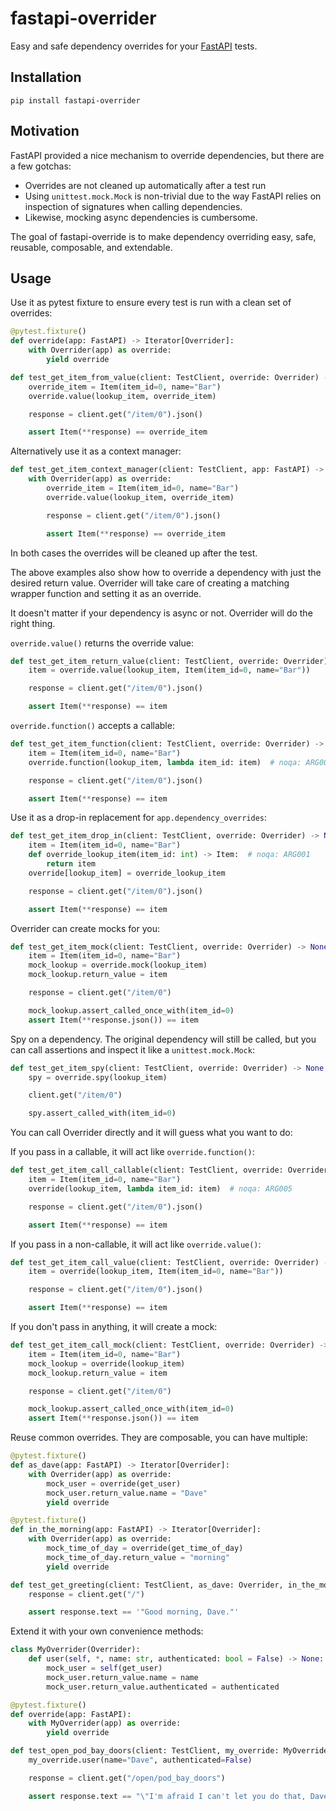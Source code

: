# fastapi-overrider

Easy and safe dependency overrides for your [FastAPI](https://fastapi.tiangolo.com/) tests. 

## Installation

`pip install fastapi-overrider`

## Motivation

FastAPI provided a nice mechanism to override dependencies, but there are a few gotchas:

- Overrides are not cleaned up automatically after a test run
- Using `unittest.mock.Mock` is non-trivial due to the way FastAPI relies on inspection
  of signatures when calling dependencies.
- Likewise, mocking async dependencies is cumbersome.

The goal of fastapi-override is to make dependency overriding easy, safe, reusable, composable,
and extendable.

## Usage

Use it as pytest fixture to ensure every test is run with a clean set of overrides:

```python
@pytest.fixture()
def override(app: FastAPI) -> Iterator[Overrider]:
    with Overrider(app) as override:
        yield override

def test_get_item_from_value(client: TestClient, override: Overrider) -> None:
    override_item = Item(item_id=0, name="Bar")
    override.value(lookup_item, override_item)

    response = client.get("/item/0").json()

    assert Item(**response) == override_item
```

Alternatively use it as a context manager:

```python
def test_get_item_context_manager(client: TestClient, app: FastAPI) -> None:
    with Overrider(app) as override:
        override_item = Item(item_id=0, name="Bar")
        override.value(lookup_item, override_item)

        response = client.get("/item/0").json()

        assert Item(**response) == override_item
```

In both cases the overrides will be cleaned up after the test.

The above examples also show how to override a dependency with just the desired return
value. Overrider will take care of creating a matching wrapper function and setting it
as an override.

It doesn't matter if your dependency is async or not. Overrider will do the right thing.

`override.value()` returns the override value:

```python
def test_get_item_return_value(client: TestClient, override: Overrider) -> None:
    item = override.value(lookup_item, Item(item_id=0, name="Bar"))

    response = client.get("/item/0").json()

    assert Item(**response) == item
```

`override.function()` accepts a callable:

```python
def test_get_item_function(client: TestClient, override: Overrider) -> None:
    item = Item(item_id=0, name="Bar")
    override.function(lookup_item, lambda item_id: item)  # noqa: ARG005

    response = client.get("/item/0").json()

    assert Item(**response) == item
```

Use it as a drop-in replacement for `app.dependency_overrides`:

```python
def test_get_item_drop_in(client: TestClient, override: Overrider) -> None:
    item = Item(item_id=0, name="Bar")
    def override_lookup_item(item_id: int) -> Item:  # noqa: ARG001
        return item
    override[lookup_item] = override_lookup_item

    response = client.get("/item/0").json()

    assert Item(**response) == item
```

Overrider can create mocks for you:

```python
def test_get_item_mock(client: TestClient, override: Overrider) -> None:
    item = Item(item_id=0, name="Bar")
    mock_lookup = override.mock(lookup_item)
    mock_lookup.return_value = item

    response = client.get("/item/0")

    mock_lookup.assert_called_once_with(item_id=0)
    assert Item(**response.json()) == item
```

Spy on a dependency. The original dependency will still be called, but you can call assertions
and inspect it like a `unittest.mock.Mock`:

```python
def test_get_item_spy(client: TestClient, override: Overrider) -> None:
    spy = override.spy(lookup_item)

    client.get("/item/0")

    spy.assert_called_with(item_id=0)
```

You can call Overrider directly and it will guess what you want to do:

If you pass in a callable, it will act like `override.function()`:

```python
def test_get_item_call_callable(client: TestClient, override: Overrider) -> None:
    item = Item(item_id=0, name="Bar")
    override(lookup_item, lambda item_id: item)  # noqa: ARG005

    response = client.get("/item/0").json()

    assert Item(**response) == item
```

If you pass in a non-callable, it will act like `override.value()`:

```python
def test_get_item_call_value(client: TestClient, override: Overrider) -> None:
    item = override(lookup_item, Item(item_id=0, name="Bar"))

    response = client.get("/item/0").json()

    assert Item(**response) == item
```

If you don't pass in anything, it will create a mock:

```python
def test_get_item_call_mock(client: TestClient, override: Overrider) -> None:
    item = Item(item_id=0, name="Bar")
    mock_lookup = override(lookup_item)
    mock_lookup.return_value = item

    response = client.get("/item/0")

    mock_lookup.assert_called_once_with(item_id=0)
    assert Item(**response.json()) == item
```

Reuse common overrides. They are composable, you can have multiple:

```python
@pytest.fixture()
def as_dave(app: FastAPI) -> Iterator[Overrider]:
    with Overrider(app) as override:
        mock_user = override(get_user)
        mock_user.return_value.name = "Dave"
        yield override

@pytest.fixture()
def in_the_morning(app: FastAPI) -> Iterator[Overrider]:
    with Overrider(app) as override:
        mock_time_of_day = override(get_time_of_day)
        mock_time_of_day.return_value = "morning"
        yield override

def test_get_greeting(client: TestClient, as_dave: Overrider, in_the_morning: Overrider) -> None:
    response = client.get("/")

    assert response.text == '"Good morning, Dave."'
```

Extend it with your own convenience methods:

```python
class MyOverrider(Overrider):
    def user(self, *, name: str, authenticated: bool = False) -> None:
        mock_user = self(get_user)
        mock_user.return_value.name = name
        mock_user.return_value.authenticated = authenticated

@pytest.fixture()
def override(app: FastAPI):
    with MyOverrider(app) as override:
        yield override

def test_open_pod_bay_doors(client: TestClient, my_override: MyOverrider) -> None:
    my_override.user(name="Dave", authenticated=False)

    response = client.get("/open/pod_bay_doors")

    assert response.text == "\"I'm afraid I can't let you do that, Dave.\""
```
